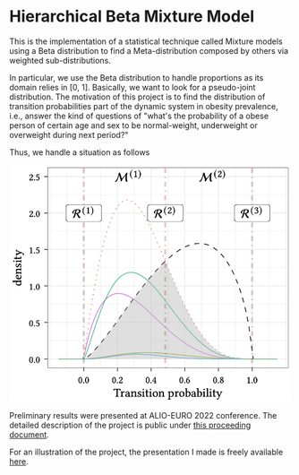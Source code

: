 # Hierarchical Beta Mixture Model

This is the implementation of a statistical technique called Mixture models using a Beta distribution to find a Meta-distribution composed by others via weighted sub-distributions.

In particular, we use the Beta distribution to handle proportions as its domain relies in [0, 1]. Basically, we want to look for a pseudo-joint distribution. The motivation of this project is to find the distribution of transition probabilities part of the dynamic system in obesity prevalence, i.e., answer the kind of questions of "what's the probability of a obese person of certain age and sex to be normal-weight, underweight or overweight during next period?"

Thus, we handle a situation as follows

![BetaIllustration](/Document/Figures/BetaIllustration.png)

Preliminary results were presented at ALIO-EURO 2022 conference. The detailed description of the project is public under [this proceeding document](http://dx.doi.org/10.48786/alioeuro.2022.13).

For an illustration of the project, the presentation I made is freely available [here](https://drive.google.com/file/d/1094s6Y7ExIq4wqb-4iMAtmmN_ZKbSCWX/view).
